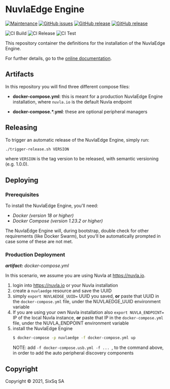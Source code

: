 # NuvlaEdge Engine

[![Maintenance](https://img.shields.io/badge/Maintained%3F-yes-green.svg?style=for-the-badge)](https://github.com/nuvlaedge/deployment/graphs/commit-activity)
[![GitHub issues](https://img.shields.io/github/issues/nuvlaedge/deployment?style=for-the-badge&logo=github&logoColor=white)](https://GitHub.com/nuvlaedge/deployment/issues/)
[![GitHub release](https://img.shields.io/github/release/nuvlaedge/deployment?style=for-the-badge&logo=github&logoColor=white)](https://github.com/nuvlaedge/deployment/releases/tag/1.1.0)
[![GitHub release](https://img.shields.io/github/release-date/nuvlaedge/deployment?logo=github&logoColor=white&style=for-the-badge)](https://github.com/nuvlaedge/deployment/releases)

![CI Build](https://github.com/nuvlaedge/deployment/actions/workflows/main.yml/badge.svg)
![CI Release](https://github.com/nuvlaedge/deployment/actions/workflows/release.yml/badge.svg)
![CI Test](https://github.com/nuvlaedge/deployment/actions/workflows/integration-tests.yml/badge.svg)


This repository container the definitions for the installation of the NuvlaEdge Engine.

For further details, go to the [online documentation](https://docs.nuvla.io/nuvlabox/nuvlabox-engine/v2/).

## Artifacts

In this repository you will find three different compose files:
 - **docker-compose.yml**: this is meant for a production NuvlaEdge Engine installation,
 where `nuvla.io` is the default Nuvla endpoint

 - **docker-compose.*.yml**: these are optional peripheral managers

## Releasing

To trigger an automatic release of the NuvlaEdge Engine, simply run:

```bash
./trigger-release.sh VERSION
```

where `VERSION` is the tag version to be released, with semantic versioning (e.g. 1.0.0).

## Deploying

### Prerequisites

To install the NuvlaEdge Engine, you'll need:
 - *Docker (version 18 or higher)*
 - *Docker Compose (version 1.23.2 or higher)*

The NuvlaEdge Engine will, during bootstrap, double check for other requirements (like
Docker Swarm), but you'll be automatically prompted in case some of these are not met.


### Production Deployment

_**artifact:** docker-compose.yml_

In this scenario, we assume you are using Nuvla at https://nuvla.io.

 1. login into https://nuvla.io or your Nuvla installation
 2. create a `nuvlaedge` resource and save the UUID
 3. simply `export NUVLAEDGE_UUID=` UUID you saved, **or** paste that UUID in the `docker-compose.yml` file, under the NUVLAEDGE_UUID environment variable
 4. If you are using your own Nuvla installation also `export NUVLA_ENDPOINT=` IP of the local Nuvla instance, **or** paste that IP in the `docker-compose.yml` file, under the NUVLA_ENDPOINT environment variable
 5. install the NuvlaEdge Engine
    ```bash
    $ docker-compose -p nuvlaedge -f docker-compose.yml up
    ```
    NOTE: add `-f docker-compose.usb.yml -f ... `, to the command above, in order to add the auto peripheral discovery components

## Copyright

Copyright &copy; 2021, SixSq SA
